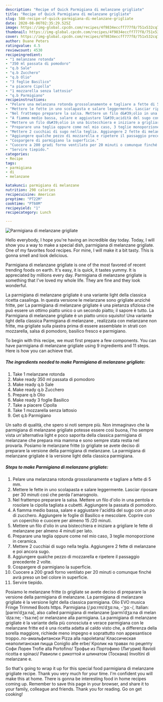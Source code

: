 ```yaml
---
description: "Recipe of Quick Parmigiana di melanzane grigliate"
title: "Recipe of Quick Parmigiana di melanzane grigliate"
slug: 588-recipe-of-quick-parmigiana-di-melanzane-grigliate
date: 2020-08-06T02:35:29.525Z
image: https://img-global.cpcdn.com/recipes/4f9834eccff777f8/751x532cq70/parmigiana-di-melanzane-grigliate-recipe-main-photo.jpg
thumbnail: https://img-global.cpcdn.com/recipes/4f9834eccff777f8/751x532cq70/parmigiana-di-melanzane-grigliate-recipe-main-photo.jpg
cover: https://img-global.cpcdn.com/recipes/4f9834eccff777f8/751x532cq70/parmigiana-di-melanzane-grigliate-recipe-main-photo.jpg
author: Duane Peters
ratingvalue: 4.5
reviewcount: 4530
recipeingredient:
- "1 melanzane rotonda"
- "350 ml passata di pomodoro"
- "q.b Sale"
- "q.b Zucchero"
- "q.b Olio"
- "3 foglie Basilico"
- "a piacere Cipolla"
- "1 mozzarella senza lattosio"
- "q.b Parmigiano"
recipeinstructions:
- "Pelare una melanzana rotonda grossolanamente e tagliare a fette di 5 mm."
- "Mettere le fette in uno scolapasta e salare leggermente. Lasciar riposare per 30 minuti così che perda l&#39;amarognolo."
- "Nel frattempo preparare la salsa. Mettere un filo d&#39;olio in una pentola e rosolare la cipolla tagliata a cubetti. Aggiungere la passata di pomodoro."
- "A fiamma medio bassa, salare e aggiustare l&#39;acidità del sugo con un po di zucchero. Aggiungere le foglie di Basilico e mescolare. Coprire con un coperchio e cuocere per almeno 15 /20 minuti."
- "Mettere un filo d&#39;olio in una bistecchiera e iniziare a grigliare le fette di melanzane per almeno 4 minuti per lato."
- "Preparare una teglia oppure come nel mio caso, 3 teglie monoporzione in ceramica."
- "Mettere 2 cucchiai di sugo nella teglia. Aggiungere 2 fette di melanzane e poi ancora sugo."
- "Aggiungere qualche pezzo di mozzarella e ripetere il passaggio precedente 2 volte."
- "Cospargere di parmigiano la superficie."
- "Cuocere a 200 gradi forno ventilato per 20 minuti o comunque finché avrà preso un bel colore in superficie."
- "Servire tiepido."
categories:
- Recipe
tags:
- parmigiana
- di
- melanzane

katakunci: parmigiana di melanzane 
nutrition: 298 calories
recipecuisine: American
preptime: "PT22M"
cooktime: "PT60M"
recipeyield: "1"
recipecategory: Lunch

---
```



![Parmigiana di melanzane grigliate](https://img-global.cpcdn.com/recipes/4f9834eccff777f8/751x532cq70/parmigiana-di-melanzane-grigliate-recipe-main-photo.jpg)

Hello everybody, I hope you're having an incredible day today. Today, I will show you a way to make a special dish, parmigiana di melanzane grigliate. One of my favorites food recipes. For mine, I will make it a bit tasty. This is gonna smell and look delicious.

Parmigiana di melanzane grigliate is one of the most favored of recent trending foods on earth. It's easy, it is quick, it tastes yummy. It is appreciated by millions every day. Parmigiana di melanzane grigliate is something that I've loved my whole life. They are fine and they look wonderful.

La parmigiana di melanzane grigliate è una variante light della classica ricetta casalinga. In questa versione le melanzane sono grigliate anziché fritte, per La parmigiana di melanzane grigliate è una pietanza sfiziosa che può essere un ottimo piatto unico o un secondo piatto; il sapore è tutto. La Parmigiana di melanzane grigliate è un piatto unico squisito! Una variante light della classica Parmigiana di melanzane , realizzata con melanzane non fritte, ma grigliate sulla piastra prima di essere assemblate in strati con mozzarella, salsa di pomodoro, basilico fresco e parmigiano.


To begin with this recipe, we must first prepare a few components. You can have parmigiana di melanzane grigliate using 9 ingredients and 11 steps. Here is how you can achieve that.

<!--inarticleads1-->

##### The ingredients needed to make Parmigiana di melanzane grigliate:

1. Take 1 melanzane rotonda
1. Make ready 350 ml passata di pomodoro
1. Make ready q.b Sale
1. Make ready q.b Zucchero
1. Prepare q.b Olio
1. Make ready 3 foglie Basilico
1. Take a piacere Cipolla
1. Take 1 mozzarella senza lattosio
1. Get q.b Parmigiano


Un salto di qualità, che spero si noti sempre più. Non immaginavo che la parmigiana di melanzane grigliate potesse essere così buona, l&#39;ho sempre vista un&#39;alternativa light e poco saporita della classica parmigiana di melanzane che prepara mia mamma e sono sempre stata restia nel provarla. Posiamo le melanzane fritte (o grigliate se avete deciso di preparare la versione della parmigiana di melanzane. La parmigiana di melanzane grigliate è la versione light della classica parmigiana. 

<!--inarticleads2-->

##### Steps to make Parmigiana di melanzane grigliate:

1. Pelare una melanzana rotonda grossolanamente e tagliare a fette di 5 mm.
1. Mettere le fette in uno scolapasta e salare leggermente. Lasciar riposare per 30 minuti così che perda l&#39;amarognolo.
1. Nel frattempo preparare la salsa. Mettere un filo d&#39;olio in una pentola e rosolare la cipolla tagliata a cubetti. Aggiungere la passata di pomodoro.
1. A fiamma medio bassa, salare e aggiustare l&#39;acidità del sugo con un po di zucchero. Aggiungere le foglie di Basilico e mescolare. Coprire con un coperchio e cuocere per almeno 15 /20 minuti.
1. Mettere un filo d&#39;olio in una bistecchiera e iniziare a grigliare le fette di melanzane per almeno 4 minuti per lato.
1. Preparare una teglia oppure come nel mio caso, 3 teglie monoporzione in ceramica.
1. Mettere 2 cucchiai di sugo nella teglia. Aggiungere 2 fette di melanzane e poi ancora sugo.
1. Aggiungere qualche pezzo di mozzarella e ripetere il passaggio precedente 2 volte.
1. Cospargere di parmigiano la superficie.
1. Cuocere a 200 gradi forno ventilato per 20 minuti o comunque finché avrà preso un bel colore in superficie.
1. Servire tiepido.


Posiamo le melanzane fritte (o grigliate se avete deciso di preparare la versione della parmigiana di melanzane. La parmigiana di melanzane grigliate è la versione light della classica parmigiana. Olio EVO musica Fringe Trimmed Boots https. Parmigiana (/ˌpɑːrmɪˈdʒɑːnə, -ˈʒɑː-/, Italian: [parmiˈdʒaːna], also called parmigiana di melanzane [parmiˈdʒaːna di melanˈdzaːne; -ˈtsaːne] or melanzane alla parmigiana. La parmigiana di melanzane grigliate è la variante della più conosciuta e verace parmigiana con le melanzane fritte ed è una ricetta adatta al caldo visto che, a differenza della sorella maggiore, richiede meno impegno e soprattutto non appesantisce troppo..по-амальфитански Pizza alla napoletana/ Классическая неаполитанская пицца Coniglio alle erbe/ Кролик на травах по рецепту Софи Лорен Trofie alla Portofino/ Трофье из Портофино (Лигурия) Ravioli ricotta e spinaci/ Равиоли с рикоттой и шпинатом (Тоскана) Involtini di melanzane e. 

So that's going to wrap it up for this special food parmigiana di melanzane grigliate recipe. Thank you very much for your time. I'm confident you will make this at home. There is gonna be interesting food in home recipes coming up. Remember to save this page in your browser, and share it to your family, colleague and friends. Thank you for reading. Go on get cooking!
